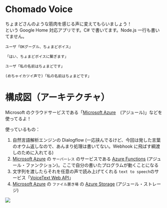 # Chomado Voice

ちょまどさんのような筋肉を感じる声に変えてもらいましょう！    
という Google Home 対応アプリです。C# で書いてます。Node.js 一行も書いてません。


````
ユーザ「OKグーグル、ちょまどボイス」

「はい、ちょまどボイスに繋ぎます」

ユーザ「私の名前はちょまどです」

(めちゃイカツイ声で)「私の名前はちょまどです」
````

# 構成図（アーキテクチャ）

Microsoft のクラウドサービスである「[Microsoft Azure](https://aka.ms/azureevajp)　(アジュール)」などを使ってるよ！

使っているもの：
1. 自然言語解析エンジンの Dialogflow (一応挟んでるけど、今回は発した言葉のオウム返しなので、あんまり処理は書いてない。Webhook に飛ばす綱渡しのために入れてる)
1. [Microsoft Azure](https://aka.ms/azureevajp) の `サーバーレス` のサービスである [Azure Functions](https://azure.microsoft.com/services/functions/?WT.mc_id=dotnet-0000-machiy) (アジュール・ファンクション)。ここで自分の書いたプログラムが動くことになる
1. 文字列を渡したらそれを任意の声で読み上げてくれる `text to speech`のサービス「[VoiceText Web API](https://cloud.voicetext.jp/webapi)」
1. [Microsoft Azure](https://aka.ms/azureevajp) の `ファイル置き場` の [Azure Storage](https://azure.microsoft.com/services/storage/?WT.mc_id=dotnet-0000-machiy) (アジュール・ストレージ)

![](img/Architecture.gif)

